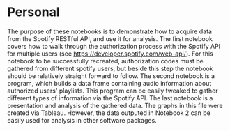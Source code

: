 # Personal

The purpose of these notebooks is to demonstrate how to acquire data from the Spotify RESTful API, and use it for analysis. The first notebook covers how to walk through the authorization process with the Spotify API for multiple users (see https://developer.spotify.com/web-api/). For this notebook to be successfully recreated, authorization codes must be gathered from different spotify users, but beside this step the notebook should be relatively straight forward to follow. The second notebook is a program, which builds a data frame containing audio information about authorized users' playlists. This program can be easily tweaked to gather different types of information via the Spotify API. The last notebook is a presentation and analysis of the gathered data. The graphs in this file were created via Tableau. However, the data outputed in Notebook 2 can be easily used for analysis in other software packages. 
